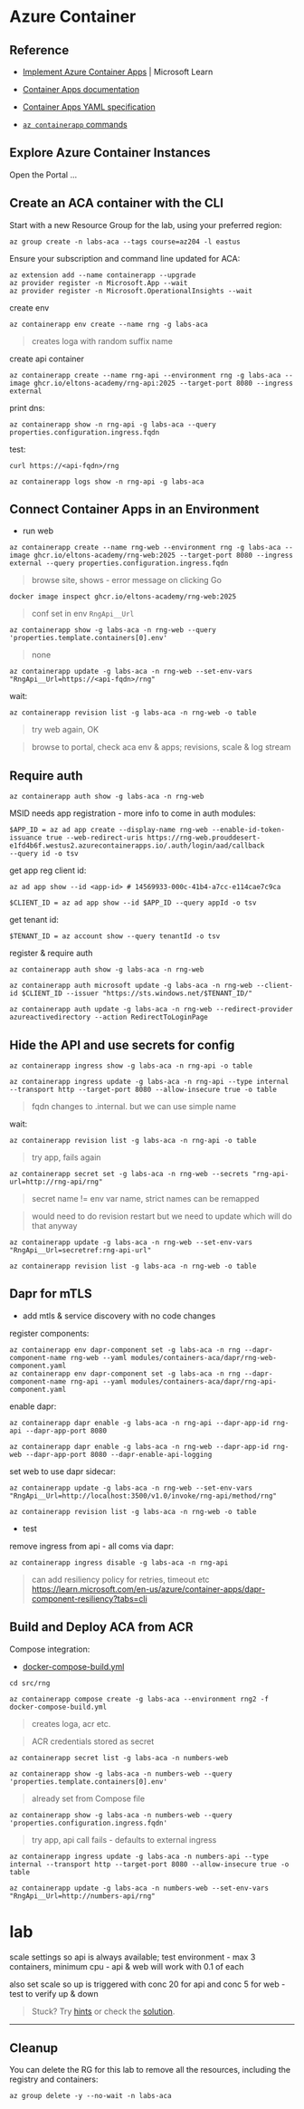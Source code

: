 # Azure Container 

## Reference

- [Implement Azure Container Apps](https://learn.microsoft.com/en-gb/training/modules/implement-azure-container-apps/) | Microsoft Learn

- [Container Apps documentation](https://docs.microsoft.com/en-gb/azure/container-apps/)

- [Container Apps YAML specification](https://learn.microsoft.com/en-us/azure/container-apps/azure-resource-manager-api-spec?tabs=yaml)

- [`az containerapp` commands](https://learn.microsoft.com/en-us/cli/azure/containerapp?view=azure-cli-latest)


## Explore Azure Container Instances

Open the Portal ...


## Create an ACA container with the CLI

Start with a new Resource Group for the lab, using your preferred region:

```
az group create -n labs-aca --tags course=az204 -l eastus
```

Ensure your subscription and command line updated for ACA:

```
az extension add --name containerapp --upgrade
az provider register -n Microsoft.App --wait
az provider register -n Microsoft.OperationalInsights --wait
```

create env

```
az containerapp env create --name rng -g labs-aca
```

> creates loga with random suffix name

create api container

```
az containerapp create --name rng-api --environment rng -g labs-aca --image ghcr.io/eltons-academy/rng-api:2025 --target-port 8080 --ingress external
```

print dns:

```
az containerapp show -n rng-api -g labs-aca --query properties.configuration.ingress.fqdn
```

test:

```
curl https://<api-fqdn>/rng
```

```
az containerapp logs show -n rng-api -g labs-aca
```

## Connect Container Apps in an Environment

- run web

```
az containerapp create --name rng-web --environment rng -g labs-aca --image ghcr.io/eltons-academy/rng-web:2025 --target-port 8080 --ingress external --query properties.configuration.ingress.fqdn
```

> browse site, shows - error message on clicking Go

```
docker image inspect ghcr.io/eltons-academy/rng-web:2025
```

> conf set in env `RngApi__Url`

```
az containerapp show -g labs-aca -n rng-web --query 'properties.template.containers[0].env'
```

> none

```
az containerapp update -g labs-aca -n rng-web --set-env-vars "RngApi__Url=https://<api-fqdn>/rng"
```

wait:

```
az containerapp revision list -g labs-aca -n rng-web -o table
```

> try web again, OK

> browse to portal, check aca env & apps; revisions, scale & log stream

## Require auth

```
az containerapp auth show -g labs-aca -n rng-web
```

MSID needs app registration - more info to come in auth modules:

```
$APP_ID = az ad app create --display-name rng-web --enable-id-token-issuance true --web-redirect-uris https://rng-web.prouddesert-e1fd4b6f.westus2.azurecontainerapps.io/.auth/login/aad/callback
--query id -o tsv
```

get app reg client id:

```
az ad app show --id <app-id> # 14569933-000c-41b4-a7cc-e114cae7c9ca

$CLIENT_ID = az ad app show --id $APP_ID --query appId -o tsv
```

get tenant id:

```
$TENANT_ID = az account show --query tenantId -o tsv
```

register & require auth

```
az containerapp auth show -g labs-aca -n rng-web

az containerapp auth microsoft update -g labs-aca -n rng-web --client-id $CLIENT_ID --issuer "https://sts.windows.net/$TENANT_ID/"

az containerapp auth update -g labs-aca -n rng-web --redirect-provider azureactivedirectory --action RedirectToLoginPage
```


## Hide the API and use secrets for config

```
az containerapp ingress show -g labs-aca -n rng-api -o table

az containerapp ingress update -g labs-aca -n rng-api --type internal --transport http --target-port 8080 --allow-insecure true -o table
```

> fqdn changes to .internal. but we can use simple name

wait:

```
az containerapp revision list -g labs-aca -n rng-api -o table
```

> try app, fails again

```
az containerapp secret set -g labs-aca -n rng-web --secrets "rng-api-url=http://rng-api/rng"
```

> secret name != env var name, strict names can be remapped

> would need to do revision restart but we need to update which will do that anyway

```
az containerapp update -g labs-aca -n rng-web --set-env-vars "RngApi__Url=secretref:rng-api-url"

az containerapp revision list -g labs-aca -n rng-web -o table
```


## Dapr for mTLS 

- add mtls & service discovery with no code changes

register components:

```
az containerapp env dapr-component set -g labs-aca -n rng --dapr-component-name rng-web --yaml modules/containers-aca/dapr/rng-web-component.yaml
az containerapp env dapr-component set -g labs-aca -n rng --dapr-component-name rng-api --yaml modules/containers-aca/dapr/rng-api-component.yaml
```

enable dapr:

```
az containerapp dapr enable -g labs-aca -n rng-api --dapr-app-id rng-api --dapr-app-port 8080

az containerapp dapr enable -g labs-aca -n rng-web --dapr-app-id rng-web --dapr-app-port 8080 --dapr-enable-api-logging
```

set web to use dapr sidecar:

```
az containerapp update -g labs-aca -n rng-web --set-env-vars "RngApi__Url=http://localhost:3500/v1.0/invoke/rng-api/method/rng"

az containerapp revision list -g labs-aca -n rng-web -o table
```

- test

remove ingress from api - all coms via dapr:

```
az containerapp ingress disable -g labs-aca -n rng-api 
```

> can add resiliency policy for retries, timeout etc https://learn.microsoft.com/en-us/azure/container-apps/dapr-component-resiliency?tabs=cli



## Build and Deploy ACA from ACR


Compose integration:

- [docker-compose-build.yml](/src/rng/docker-compose-build.yml)

```
cd src/rng

az containerapp compose create -g labs-aca --environment rng2 -f docker-compose-build.yml
```

> creates loga, acr etc.

> ACR credentials stored as secret

```
az containerapp secret list -g labs-aca -n numbers-web 
```

```
az containerapp show -g labs-aca -n numbers-web --query 'properties.template.containers[0].env'
```

> already set from Compose file

```
az containerapp show -g labs-aca -n numbers-web --query  'properties.configuration.ingress.fqdn'
```

> try app, api call fails - defaults to external ingress

```
az containerapp ingress update -g labs-aca -n numbers-api --type internal --transport http --target-port 8080 --allow-insecure true -o table

az containerapp update -g labs-aca -n numbers-web --set-env-vars "RngApi__Url=http://numbers-api/rng"
```

# lab 

scale settings so api is always available; test environment - max 3 containers, minimum cpu - api & web will work with 0.1 of each

also set scale so up is triggered with conc 20 for api and conc 5 for web - test to verify up & down


> Stuck? Try [hints](hints.md) or check the [solution](solution.md).

___

## Cleanup

You can delete the RG for this lab to remove all the resources, including the registry and containers:

```
az group delete -y --no-wait -n labs-aca
```